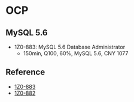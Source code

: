 # OCP

## MySQL 5.6

- 1Z0-883: MySQL 5.6 Database Administrator
  - 150min, Q100, 60%, MySQL 5.6, CNY 1077

## Reference

- [1Z0-883](http://education.oracle.com/pls/web_prod-plq-dad/db_pages.getpage?page_id=5001&get_params=p_exam_id:1Z0-883)
- [1Z0-882](http://education.oracle.com/pls/web_prod-plq-dad/db_pages.getpage?page_id=5001&get_params=p_exam_id:1Z0-882)